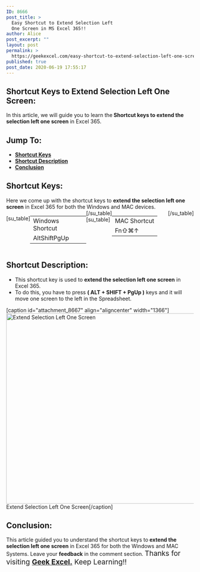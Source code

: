 ```yaml
---
ID: 8666
post_title: >
  Easy Shortcut to Extend Selection Left
  One Screen in MS Excel 365!!
author: Alice
post_excerpt: ""
layout: post
permalink: >
  https://geekexcel.com/easy-shortcut-to-extend-selection-left-one-screen-in-ms-excel-365/
published: true
post_date: 2020-06-19 17:55:17
---
```

<h2>Shortcut Keys to Extend Selection Left One Screen:</h2>
In this article, we will guide you to learn the<strong> Shortcut keys to extend the selection left one screen</strong> in Excel 365.
<h2>Jump To:</h2>
<ul>
 	<li><strong><a href="#1">Shortcut Keys</a></strong></li>
 	<li><strong><a href="#2">Shortcut Description</a></strong></li>
 	<li><strong><a href="#3">Conclusion</a></strong></li>
</ul>
<h2 id="1">Shortcut Keys:</h2>
Here we come up with the shortcut keys to <strong>extend the selection left one screen</strong> in Excel 365 for both the Windows and MAC devices.
<div style="display: flex;">

[su_table]
<table>
<tbody>
<tr>
<td>Windows Shortcut</td>
</tr>
<tr>
<td style="display: flex;"><span class="key-flex"><span class="win-key" style="width: 120px;"><span class="custom-span-key">Alt</span></span></span><span class="key-flex"><span class="win-key" style="width: 120px;"><span class="custom-span-key">Shift</span></span></span><span class="key-flex"><span class="win-key" style="width: 120px;"><span class="custom-span-key">PgUp</span></span></span></td>
</tr>
</tbody>
</table>
[/su_table]
[su_table]
<table style="float: right;">
<tbody>
<tr>
<td>MAC Shortcut</td>
</tr>
<tr>
<td style="display: flex;"><span class="key-flex"><span class="mac-key"><span class="custom-span-key">Fn</span></span></span><span class="key-flex"><span class="mac-key"><span class="custom-span-key">⇧</span></span></span><span class="key-flex"><span class="mac-key"><span class="custom-span-key">⌘</span></span></span><span class="key-flex"><span class="mac-key"><span class="custom-span-key">↑</span></span></span></td>
</tr>
</tbody>
</table>
[/su_table]

</div>
<h2 id="2">Shortcut Description:</h2>
<ul>
 	<li>This shortcut key is used to <strong>extend the selection left one screen</strong> in Excel 365.</li>
 	<li>To do this, you have to press <strong>( ALT + SHIFT + PgUp )</strong> keys and it will move one screen to the left in the Spreadsheet.</li>
</ul>
[caption id="attachment_8667" align="aligncenter" width="1366"]<img class="size-full wp-image-8667" src="https://geekexcel.com/wp-content/uploads/2020/06/ezgif.com-optimize-41.gif" alt="Extend Selection Left One Screen" width="1366" height="510" /> Extend Selection Left One Screen[/caption]
<h2 id="3">Conclusion:</h2>
This article guided you to understand the shortcut keys to<strong> extend the selection left one screen</strong> in Excel 365 for both the Windows and MAC Systems. Leave your <strong>feedback</strong> in the comment section. <span style="font-size: 19px;">Thanks for visiting <strong><a href="https://geekexcel.com/">Geek Excel.</a></strong> Keep Learning!!</span>